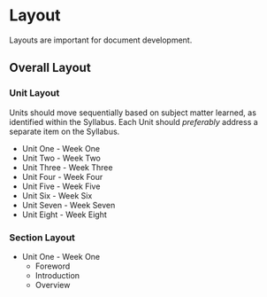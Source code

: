 # Layout

Layouts are important for document development.

## Overall Layout

### Unit Layout

Units should move sequentially based on subject matter learned, as identified within the Syllabus.
Each Unit should *preferably* address a separate item on the Syllabus.

* Unit One - Week One
* Unit Two - Week Two
* Unit Three - Week Three
* Unit Four - Week Four
* Unit Five - Week Five
* Unit Six - Week Six
* Unit Seven - Week Seven
* Unit Eight - Week Eight

### Section Layout

* Unit One - Week One
  * Foreword
  * Introduction
  * Overview
